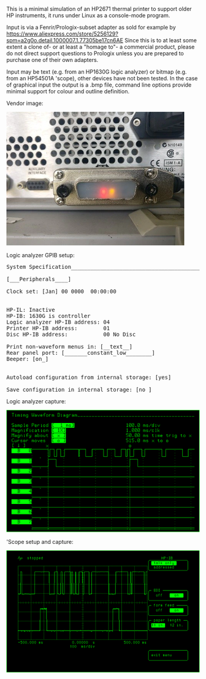 This is a minimal simulation of an HP2671 thermal printer to support older HP instruments, it runs under Linux as a console-mode program.

Input is via a Fenrir/Prologix-subset adapter as sold for example by https://www.aliexpress.com/store/5256129?spm=a2g0o.detail.1000007.1.77305be17cn6AE Since this is to at least some extent a clone of- or at least a "homage to"- a commercial product, please do not direct support questions to Prologix unless you are prepared to purchase one of their own adapters.

Input may be text (e.g. from an HP1630G logic analyzer) or bitmap (e.g. from an HP54501A 'scope), other devices have not been tested. In the case of graphical input the output is a .bmp file, command line options provide minimal support for colour and outline definition.

Vendor image:

![Vendor image](GPIB-to-USB-GPIB-USB-CDC-Compatible-with-IEEE-488-Instrument-Control-Interface.jpg_Q90.webp)

Logic analyzer GPIB setup:

<pre>System Specification____________________________________________

[___Peripherals____]

Clock set: [Jan] 00 0000  00:00:00


HP-IL: Inactive
HP-IB: 1630G is controller
Logic analyzer HP-IB address: 04
Printer HP-IB address:        01
Disc HP-IB address:           00 No Disc

Print non-waveform menus in: [__text__]
Rear panel port: [_______constant_low________]
Beeper: [on_]


Autoload configuration from internal storage: [yes]

Save configuration in internal storage: [no_]
</pre>

Logic analyzer capture:

![Analyzer capture](2021-03-11_11:37:04.bmp)

'Scope setup and capture:

![Scope setup and capture](2021-03-11_11:51:29.bmp)
